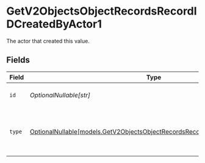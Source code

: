# GetV2ObjectsObjectRecordsRecordIDCreatedByActor1

The actor that created this value.


## Fields

| Field                                                                                                                                              | Type                                                                                                                                               | Required                                                                                                                                           | Description                                                                                                                                        |
| -------------------------------------------------------------------------------------------------------------------------------------------------- | -------------------------------------------------------------------------------------------------------------------------------------------------- | -------------------------------------------------------------------------------------------------------------------------------------------------- | -------------------------------------------------------------------------------------------------------------------------------------------------- |
| `id`                                                                                                                                               | *OptionalNullable[str]*                                                                                                                            | :heavy_minus_sign:                                                                                                                                 | An ID to identify the actor.                                                                                                                       |
| `type`                                                                                                                                             | [OptionalNullable[models.GetV2ObjectsObjectRecordsRecordIDCreatedByActorType1]](../models/getv2objectsobjectrecordsrecordidcreatedbyactortype1.md) | :heavy_minus_sign:                                                                                                                                 | The type of actor. [Read more information on actor types here](/docs/actors).                                                                      |